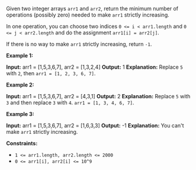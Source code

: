 
Given two integer arrays `arr1`  and  `arr2`, return the minimum number of operations (possibly zero) needed to make  `arr1`  strictly increasing.

In one operation, you can choose two indices `0 <= i < arr1.length` and `0 <= j < arr2.length` and do the assignment `arr1[i] = arr2[j]`.

If there is no way to make `arr1` strictly increasing, return `-1`.

**Example 1:**

**Input:** arr1 = [1,5,3,6,7], arr2 = [1,3,2,4]
**Output:** 1
**Explanation:** Replace `5` with `2`, then `arr1 = [1, 2, 3, 6, 7]`.

**Example 2:**

**Input:** arr1 = [1,5,3,6,7], arr2 = [4,3,1]
**Output:** 2
**Explanation:** Replace `5` with `3` and then replace `3` with `4`. `arr1 = [1, 3, 4, 6, 7]`.

**Example 3:**

**Input:** arr1 = [1,5,3,6,7], arr2 = [1,6,3,3]
**Output:** -1
**Explanation:** You can't make `arr1` strictly increasing.

**Constraints:**

-   `1 <= arr1.length, arr2.length <= 2000`
-   `0 <= arr1[i], arr2[i] <= 10^9`